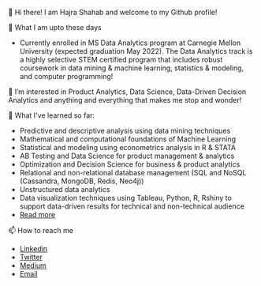 👋 Hi there! I am Hajra Shahab and welcome to my Github profile!

🌱 What I am upto these days

- Currently enrolled in MS Data Analytics program at Carnegie Mellon University (expected graduation May 2022). The Data Analytics track is a highly selective STEM certified program that includes robust coursework in data mining & machine learning, statistics & modeling, and computer programming!


👀 I’m interested in Product Analytics, Data Science, Data-Driven Decision Analytics and anything and everything that makes me stop and wonder!

🌱 What I've learned so far:

- Predictive and descriptive analysis using data mining techniques 
- Mathematical and computational foundations of Machine Learning 
- Statistical and modeling using econometrics analysis in R & STATA
- AB Testing and Data Science for product management & analytics 
- Optimization and Decision Science for business & product analytics 
- Relational and non-relational database management (SQL and NoSQL (Cassandra, MongoDB, Redis, Neo4j))
- Unstructured data analytics 
- Data visualization techniques using Tableau, Python, R, Rshiny to support data-driven results for technical and non-technical audience 
- [Read more](https://hajrashahab.github.io/)

📫 How to reach me 

- [Linkedin](https://www.linkedin.com/in/hajrashahab/)
- [Twitter](https://twitter.com/HajraShahab)
- [Medium](https://hajrashahab.medium.com/)
- [Email](hajrashahab05@gmail.com)

<!---
HajraShahab/HajraShahab is a ✨ special ✨ repository because its `README.md` (this file) appears on your GitHub profile.
You can click the Preview link to take a look at your changes.
--->
